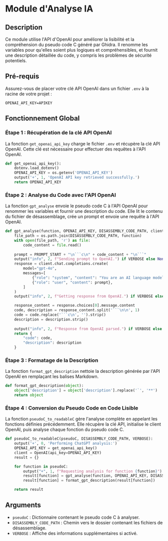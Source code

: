 # Module d'Analyse IA

## Description

Ce module utilise l'API d'OpenAI pour améliorer la lisibilité et la compréhension du pseudo code C généré par Ghidra. Il renomme les variables pour qu'elles soient plus logiques et compréhensibles, et fournit une description détaillée du code, y compris les problèmes de sécurité potentiels.

## Pré-requis

Assurez-vous de placer votre clé API OpenAI dans un fichier `.env` à la racine de votre projet :

```
OPENAI_API_KEY=APIKEY
```

## Fonctionnement Global

### Étape 1 : Récupération de la clé API OpenAI

La fonction `get_openai_api_key` charge le fichier `.env` et récupère la clé API OpenAI. Cette clé est nécessaire pour effectuer des requêtes à l'API OpenAI.

```python
def get_openai_api_key():
    dotenv.load_dotenv()
    OPENAI_API_KEY = os.getenv('OPENAI_API_KEY')
    output('+', 1, 'OpenAI API key retrieved successfully.')
    return OPENAI_API_KEY
```

### Étape 2 : Analyse du Code avec l'API OpenAI

La fonction `gpt_analyse` envoie le pseudo code C à l'API OpenAI pour renommer les variables et fournir une description du code. Elle lit le contenu du fichier de désassemblage, crée un prompt et envoie une requête à l'API OpenAI.

```python
def gpt_analyse(function, OPENAI_API_KEY, DISASSEMBLY_CODE_PATH, client, VERBOSE):
    file_path = os.path.join(DISASSEMBLY_CODE_PATH, function)
    with open(file_path, 'r') as file:
        code_content = file.read()
    
    prompt = PROMPT_START + "\n```c\n" + code_content + "\n```"
    output("info", 2, f"Sending prompt to OpenAI.") if VERBOSE else None
    response = client.chat.completions.create(
        model="gpt-4o",
        messages=[
            {"role": "system", "content": "You are an AI language model."},
            {"role": "user", "content": prompt},
        ]
    )
    output("info", 2, f"Getting response from OpenAI.") if VERBOSE else None

    response_content = response.choices[0].message.content
    code, description = response_content.split('```\n\n', 1)
    code = code.replace('```c\n', '').strip()
    description = description.strip()
    
    output("info", 2, f"Response from OpenAI parsed.") if VERBOSE else None
    return {
        "code": code, 
        "description": description
    }
```

### Étape 3 : Formatage de la Description

La fonction `format_gpt_description` nettoie la description générée par l'API OpenAI en remplaçant les balises Markdown.

```python
def format_gpt_description(object):
    object['description'] = object['description'].replace('`', '**')
    return object
```

### Étape 4 : Conversion du Pseudo Code en Code Lisible

La fonction `pseudoC_to_readableC` gère l'analyse complète en appelant les fonctions définies précédemment. Elle récupère la clé API, initialise le client OpenAI, puis analyse chaque fonction du pseudo code C.

```python
def pseudoC_to_readableC(pseudoC, DISASSEMBLY_CODE_PATH, VERBOSE):
    output('+', 0, 'Performing ChatGPT analysis:')
    OPENAI_API_KEY = get_openai_api_key()
    client = OpenAI(api_key=OPENAI_API_KEY)
    result = {}

    for function in pseudoC:
        output("+", 1, f"Requesting analysis for function {function}")
        result[function] = gpt_analyse(function, OPENAI_API_KEY, DISASSEMBLY_CODE_PATH, client, VERBOSE)
        result[function] = format_gpt_description(result[function])

    return result
```

## Arguments

- `pseudoC` : Dictionnaire contenant le pseudo code C à analyser.
- `DISASSEMBLY_CODE_PATH` : Chemin vers le dossier contenant les fichiers de désassemblage.
- `VERBOSE` : Affiche des informations supplémentaires si activé.